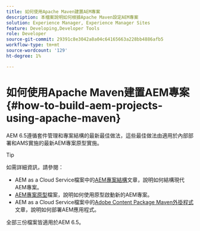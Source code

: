 ```yaml
---
title: 如何使用Apache Maven建置AEM專案
description: 本檔案說明如何根據Apache Maven設定AEM專案
solution: Experience Manager, Experience Manager Sites
feature: Developing,Developer Tools
role: Developer
source-git-commit: 29391c8e3042a8a04c64165663a228bb4886afb5
workflow-type: tm+mt
source-wordcount: '129'
ht-degree: 1%

---
```


# 如何使用Apache Maven建置AEM專案 {#how-to-build-aem-projects-using-apache-maven}

AEM 6.5遵循套件管理和專案結構的最新最佳做法，這些最佳做法由適用於內部部署和AMS實施的最新AEM專案原型實施。

>[!TIP]
>
>如需詳細資訊，請參閱：
>
>* AEM as a Cloud Service檔案中的[AEM專案結構](https://experienceleague.adobe.com/docs/experience-manager-cloud-service/implementing/developing/aem-project-content-package-structure.html)文章，說明如何結構現代AEM專案。
>* [AEM專案原型](https://experienceleague.adobe.com/docs/experience-manager-core-components/using/developing/archetype/overview.html)檔案，說明如何使用原型啟動新的AEM專案。
>* AEM as a Cloud Service檔案中的[Adobe Content Package Maven外掛程式](https://experienceleague.adobe.com/docs/experience-manager-cloud-service/implementing/developer-tools/maven-plugin.html#developer-tools)文章，說明如何部署AEM應用程式。
>
>全部三份檔案皆適用於AEM 6.5。
